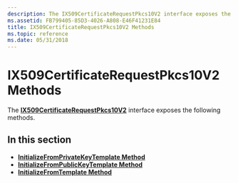 ```yaml
---
description: The IX509CertificateRequestPkcs10V2 interface exposes the following methods.
ms.assetid: FB799405-85D3-4026-A808-E46F41231E84
title: IX509CertificateRequestPkcs10V2 Methods
ms.topic: reference
ms.date: 05/31/2018
---
```


# IX509CertificateRequestPkcs10V2 Methods

The [**IX509CertificateRequestPkcs10V2**](/windows/desktop/api/Certenroll/nn-certenroll-ix509certificaterequestpkcs10v2) interface exposes the following methods.

## In this section

-   [**InitializeFromPrivateKeyTemplate Method**](/windows/desktop/api/Certenroll/nf-certenroll-ix509certificaterequestpkcs10v2-initializefromprivatekeytemplate)
-   [**InitializeFromPublicKeyTemplate Method**](/windows/desktop/api/Certenroll/nf-certenroll-ix509certificaterequestpkcs10v2-initializefrompublickeytemplate)
-   [**InitializeFromTemplate Method**](/windows/desktop/api/Certenroll/nf-certenroll-ix509certificaterequestpkcs10v2-initializefromtemplate)

 

 



